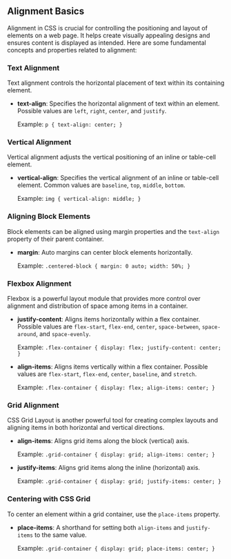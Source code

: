 ## Alignment Basics

Alignment in CSS is crucial for controlling the positioning and layout of elements on a web page. It helps create visually appealing designs and ensures content is displayed as intended. Here are some fundamental concepts and properties related to alignment:

### Text Alignment

Text alignment controls the horizontal placement of text within its containing element.

- **text-align**: Specifies the horizontal alignment of text within an element. Possible values are `left`, `right`, `center`, and `justify`.

  Example:
  `p { text-align: center; }`

### Vertical Alignment

Vertical alignment adjusts the vertical positioning of an inline or table-cell element.

- **vertical-align**: Specifies the vertical alignment of an inline or table-cell element. Common values are `baseline`, `top`, `middle`, `bottom`.

  Example:
  `img { vertical-align: middle; }`

### Aligning Block Elements

Block elements can be aligned using margin properties and the `text-align` property of their parent container.

- **margin**: Auto margins can center block elements horizontally.

  Example:
  `.centered-block { margin: 0 auto; width: 50%; }`

### Flexbox Alignment

Flexbox is a powerful layout module that provides more control over alignment and distribution of space among items in a container.

- **justify-content**: Aligns items horizontally within a flex container. Possible values are `flex-start`, `flex-end`, `center`, `space-between`, `space-around`, and `space-evenly`.

  Example:
  `.flex-container { display: flex; justify-content: center; }`

- **align-items**: Aligns items vertically within a flex container. Possible values are `flex-start`, `flex-end`, `center`, `baseline`, and `stretch`.

  Example:
  `.flex-container { display: flex; align-items: center; }`

### Grid Alignment

CSS Grid Layout is another powerful tool for creating complex layouts and aligning items in both horizontal and vertical directions.

- **align-items**: Aligns grid items along the block (vertical) axis.

  Example:
  `.grid-container { display: grid; align-items: center; }`

- **justify-items**: Aligns grid items along the inline (horizontal) axis.

  Example:
  `.grid-container { display: grid; justify-items: center; }`

### Centering with CSS Grid

To center an element within a grid container, use the `place-items` property.

- **place-items**: A shorthand for setting both `align-items` and `justify-items` to the same value.

  Example:
  `.grid-container { display: grid; place-items: center; }`
